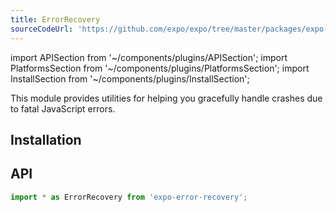 ```yaml
---
title: ErrorRecovery
sourceCodeUrl: 'https://github.com/expo/expo/tree/master/packages/expo-error-recovery'
---
```


import APISection from '~/components/plugins/APISection';
import PlatformsSection from '~/components/plugins/PlatformsSection';
import InstallSection from '~/components/plugins/InstallSection';

This module provides utilities for helping you gracefully handle crashes due to fatal JavaScript errors.

<PlatformsSection android emulator ios simulator web />

## Installation

<InstallSection packageName="expo-error-recovery" />

## API

```js
import * as ErrorRecovery from 'expo-error-recovery';
```

<APISection packageName="expo-error-recovery" apiName="ErrorRecovery" />